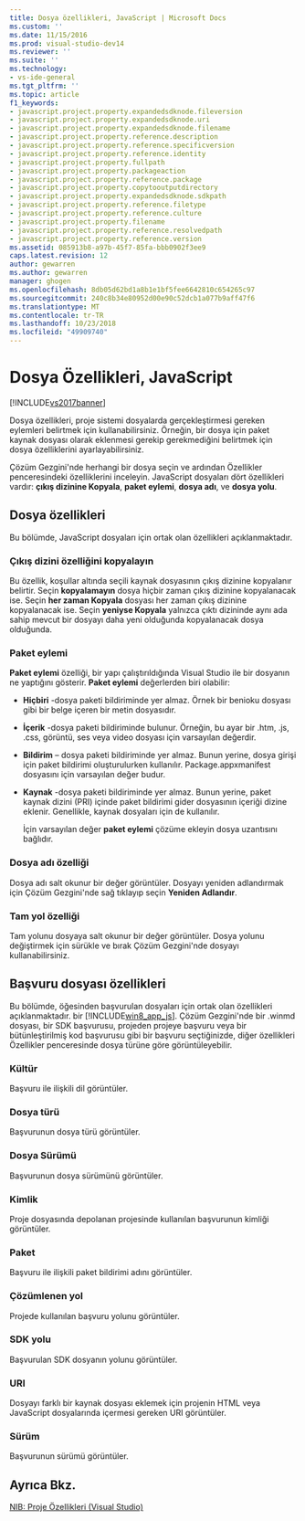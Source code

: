 ```yaml
---
title: Dosya özellikleri, JavaScript | Microsoft Docs
ms.custom: ''
ms.date: 11/15/2016
ms.prod: visual-studio-dev14
ms.reviewer: ''
ms.suite: ''
ms.technology:
- vs-ide-general
ms.tgt_pltfrm: ''
ms.topic: article
f1_keywords:
- javascript.project.property.expandedsdknode.fileversion
- javascript.project.property.expandedsdknode.uri
- javascript.project.property.expandedsdknode.filename
- javascript.project.property.reference.description
- javascript.project.property.reference.specificversion
- javascript.project.property.reference.identity
- javascript.project.property.fullpath
- javascript.project.property.packageaction
- javascript.project.property.reference.package
- javascript.project.property.copytooutputdirectory
- javascript.project.property.expandedsdknode.sdkpath
- javascript.project.property.reference.filetype
- javascript.project.property.reference.culture
- javascript.project.property.filename
- javascript.project.property.reference.resolvedpath
- javascript.project.property.reference.version
ms.assetid: 085913b8-a97b-45f7-85fa-bbb0902f3ee9
caps.latest.revision: 12
author: gewarren
ms.author: gewarren
manager: ghogen
ms.openlocfilehash: 8db05d62bd1a8b1e1bf5fee6642810c654265c97
ms.sourcegitcommit: 240c8b34e80952d00e90c52dcb1a077b9aff47f6
ms.translationtype: MT
ms.contentlocale: tr-TR
ms.lasthandoff: 10/23/2018
ms.locfileid: "49909740"
---
```

# <a name="file-properties-javascript"></a>Dosya Özellikleri, JavaScript
[!INCLUDE[vs2017banner](../../includes/vs2017banner.md)]

  
Dosya özellikleri, proje sistemi dosyalarda gerçekleştirmesi gereken eylemleri belirtmek için kullanabilirsiniz. Örneğin, bir dosya için paket kaynak dosyası olarak eklenmesi gerekip gerekmediğini belirtmek için dosya özelliklerini ayarlayabilirsiniz.  
  
 Çözüm Gezgini'nde herhangi bir dosya seçin ve ardından Özellikler penceresindeki özelliklerini inceleyin. JavaScript dosyaları dört özellikleri vardır: **çıkış dizinine Kopyala**, **paket eylemi**, **dosya adı**, ve **dosya yolu**.  
  
## <a name="file-properties"></a>Dosya özellikleri  
 Bu bölümde, JavaScript dosyaları için ortak olan özellikleri açıklanmaktadır.  
  
### <a name="copy-to-output-directory-property"></a>Çıkış dizini özelliğini kopyalayın  
 Bu özellik, koşullar altında seçili kaynak dosyasının çıkış dizinine kopyalanır belirtir. Seçin **kopyalamayın** dosya hiçbir zaman çıkış dizinine kopyalanacak ise. Seçin **her zaman Kopyala** dosyası her zaman çıkış dizinine kopyalanacak ise. Seçin **yeniyse Kopyala** yalnızca çıktı dizininde aynı ada sahip mevcut bir dosyayı daha yeni olduğunda kopyalanacak dosya olduğunda.  
  
### <a name="package-action"></a>Paket eylemi  
 **Paket eylemi** özelliği, bir yapı çalıştırıldığında Visual Studio ile bir dosyanın ne yaptığını gösterir. **Paket eylemi** değerlerden biri olabilir:  
  
- **Hiçbiri** -dosya paketi bildiriminde yer almaz. Örnek bir benioku dosyası gibi bir belge içeren bir metin dosyasıdır.  
  
- **İçerik** -dosya paketi bildiriminde bulunur. Örneğin, bu ayar bir .htm, .js, .css, görüntü, ses veya video dosyası için varsayılan değerdir.  
  
- **Bildirim** – dosya paketi bildiriminde yer almaz. Bunun yerine, dosya girişi için paket bildirimi oluşturulurken kullanılır. Package.appxmanifest dosyasını için varsayılan değer budur.  
  
- **Kaynak** -dosya paketi bildiriminde yer almaz. Bunun yerine, paket kaynak dizini (PRI) içinde paket bildirimi gider dosyasının içeriği dizine eklenir. Genellikle, kaynak dosyaları için de kullanılır.  
  
  İçin varsayılan değer **paket eylemi** çözüme ekleyin dosya uzantısını bağlıdır.  
  
### <a name="file-name-property"></a>Dosya adı özelliği  
 Dosya adı salt okunur bir değer görüntüler. Dosyayı yeniden adlandırmak için Çözüm Gezgini'nde sağ tıklayıp seçin **Yeniden Adlandır**.  
  
### <a name="full-path-property"></a>Tam yol özelliği  
 Tam yolunu dosyaya salt okunur bir değer görüntüler. Dosya yolunu değiştirmek için sürükle ve bırak Çözüm Gezgini'nde dosyayı kullanabilirsiniz.  
  
## <a name="reference-file-properties"></a>Başvuru dosyası özellikleri  
 Bu bölümde, öğesinden başvurulan dosyaları için ortak olan özellikleri açıklanmaktadır. bir [!INCLUDE[win8_app_js](../../includes/win8-app-js-md.md)]. Çözüm Gezgini'nde bir .winmd dosyası, bir SDK başvurusu, projeden projeye başvuru veya bir bütünleştirilmiş kod başvurusu gibi bir başvuru seçtiğinizde, diğer özellikleri Özellikler penceresinde dosya türüne göre görüntüleyebilir.  
  
### <a name="culture"></a>Kültür  
 Başvuru ile ilişkili dil görüntüler.  
  
### <a name="file-type"></a>Dosya türü  
 Başvurunun dosya türü görüntüler.  
  
### <a name="file-version"></a>Dosya Sürümü  
 Başvurunun dosya sürümünü görüntüler.  
  
### <a name="identity"></a>Kimlik  
 Proje dosyasında depolanan projesinde kullanılan başvurunun kimliği görüntüler.  
  
### <a name="package"></a>Paket  
 Başvuru ile ilişkili paket bildirimi adını görüntüler.  
  
### <a name="resolved-path"></a>Çözümlenen yol  
 Projede kullanılan başvuru yolunu görüntüler.  
  
### <a name="sdk-path"></a>SDK yolu  
 Başvurulan SDK dosyanın yolunu görüntüler.  
  
### <a name="uri"></a>URI  
 Dosyayı farklı bir kaynak dosyası eklemek için projenin HTML veya JavaScript dosyalarında içermesi gereken URI görüntüler.  
  
### <a name="version"></a>Sürüm  
 Başvurunun sürümü görüntüler.  
  
## <a name="see-also"></a>Ayrıca Bkz.  
 [NIB: Proje Özellikleri (Visual Studio)](http://msdn.microsoft.com/en-us/eb4c97ed-f667-4850-98d0-6e2a4d21bbca)



